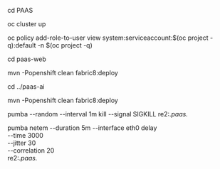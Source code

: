 cd PAAS

oc cluster up

oc policy add-role-to-user view system:serviceaccount:$(oc project -q):default -n $(oc project -q)

cd paas-web

mvn -Popenshift clean fabric8:deploy

cd ../paas-ai

mvn -Popenshift clean fabric8:deploy


pumba --random --interval 1m kill --signal SIGKILL re2:.*paas.*

pumba netem --duration 5m --interface eth0 delay \
      --time 3000 \
      --jitter 30 \
      --correlation 20 \
    re2:.*paas.*

